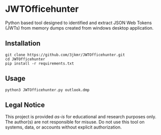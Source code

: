 <h1>JWTOfficehunter</h1>
Python based tool designed to identified and extract JSON Web Tokens (JWTs) from memory dumps created from windows desktop application.

<h2>Installation</h2>
<pre><code>git clone https://github.com/3jkmr/JWTOfficehunter.git
cd JWTOfficehunter
pip install -r requirements.txt
</code></pre>

<h2>Usage</h2>
<pre><code>python3 JWTOfficehunter.py outlook.dmp</code></pre>

<h2>Legal Notice</h2>
<p>This project is provided <em>as-is</em> for educational and research purposes only.
The author(s) are not responsible for misuse. Do not use this tool on systems, data,
or accounts without explicit authorization.</p>
